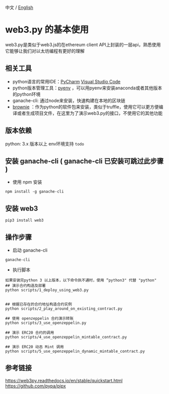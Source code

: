 中文 / [English](./README.md)
# web3.py 的基本使用
web3.py是类似于web3.js的在ethereum client API上封装的一层api，熟悉使用它能够让我们对以太坊编程有更好的理解

## 相关工具 
- python语言的常用IDE：[PyCharm](https://www.jetbrains.com/pycharm/) [Visual Studio Code](https://code.visualstudio.com/)
- python版本管理工具：[pyenv](https://github.com/pyenv/pyenv) ，可以用pyenv来安装anaconda或者其他版本的python环境
- ganache-cli: 通过node来安装，快速构建在本地的区块链
- [brownie](https://eth-brownie.readthedocs.io/en/stable/toctree.html) ：作为python的软件包来安装，类似于truffle，使用它可以更方便编译或者生成项目文件，在这里为了演示web3.py的接口，不使用它的其他功能

## 版本依赖 
python: 3.x 版本以上 
env环境支持 `todo`

## 安装 ganache-cli ( ganache-cli 已安装可跳过此步骤 )
- 使用 npm 安装 
```
npm install -g ganache-cli
```

## 安装 web3  
```
pip3 install web3  
```

## 操作步骤
- 启动 ganache-cli
```
ganache-cli
```

- 执行脚本
```
如果安装完python 3 以上版本，以下命令执不通时，使用 “python3" 代替 "python"
## 演示合约构造及部署
python scripts/1_deploy_using_web3.py


## 根据已存在的合约地址构造合约实例
python scripts/2_play_around_on_existing_contract.py

## 使用 openzeppelin 合约演示转账
python scripts/3_use_openzeppelin.py

## 演示 ERC20 合约的调用
python scripts/4_use_openzeppelin_mintable_contract.py

## 演示 ERC20 动态 Mint 调用
python scripts/5_use_openzeppelin_dynamic_mintable_contract.py
```


## 参考链接
https://web3py.readthedocs.io/en/stable/quickstart.html  
https://github.com/pypa/pipx   

